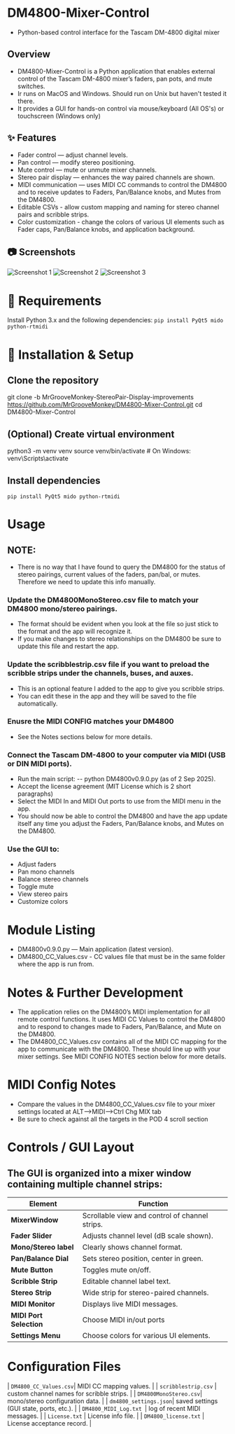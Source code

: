 # DM4800-Mixer-Control
- Python-based control interface for the Tascam DM-4800 digital mixer

## Overview
- DM4800-Mixer-Control is a Python application that enables external control of the Tascam DM-4800 mixer’s faders, pan pots, and mute switches.
- Ir runs on MacOS and Windows. Should run on Unix but haven't tested it there.
- It provides a GUI for hands-on control via mouse/keyboard (All OS's) or touchscreen (Windows only)

## ✨ Features
- Fader control — adjust channel levels.
- Pan control — modify stereo positioning.
- Mute control —  mute or unmute mixer channels.
- Stereo pair display — enhances the way paired channels are shown.
- MIDI communication — uses MIDI CC commands to control the DM4800 and to receive updates to Faders, Pan/Balance knobs, and Mutes from the DM4800.
- Editable CSVs - allow custom mapping and naming for stereo channel pairs and scribble strips.
- Color customization - change the colors of various UI elements such as Fader caps, Pan/Balance knobs, and application background.

## 📷 Screenshots
![Screenshot 1](https://github.com/MrGrooveMonkey/DM4800-Mixer-Control/blob/820b3f0feadbc2fae3c5d5a1070d270938bce256/4800mixer1.jpeg)
![Screenshot 2](https://github.com/MrGrooveMonkey/DM4800-Mixer-Control/blob/fd778ac7b03ea1913dfbe2f545f97e8c0f6f6d2b/4800mixer2.jpeg)
![Screenshot 3](https://github.com/MrGrooveMonkey/DM4800-Mixer-Control/blob/820b3f0feadbc2fae3c5d5a1070d270938bce256/4800mixer3.jpeg)

# 🚀 Requirements
Install Python 3.x and the following dependencies:
```pip install PyQt5 mido python-rtmidi ```

# 📝 Installation & Setup
## Clone the repository
git clone -b MrGrooveMonkey-StereoPair-Display-improvements https://github.com/MrGrooveMonkey/DM4800-Mixer-Control.git
cd DM4800-Mixer-Control

## (Optional) Create virtual environment
python3 -m venv venv
source venv/bin/activate   # On Windows: venv\Scripts\activate

## Install dependencies
```pip install PyQt5 mido python-rtmidi ``` 

# Usage
## **NOTE:** 
- There is no way that I have found to query the DM4800 for the status of stereo pairings, current values of the faders, pan/bal, or mutes. Therefore we need to update this info manually.
### Update the DM4800MonoStereo.csv file to match your DM4800 mono/stereo pairings. 
- The format should be evident when you look at the file so just stick to the format and the app will recognize it. 
- If you make changes to stereo relationships on the DM4800 be sure to update this file and restart the app.
### Update the scribblestrip.csv file if you want to preload the scribble strips under the channels, buses, and auxes.
- This is an optional feature I added to the app to give you scribble strips. 
- You can edit these in the app and they will be saved to the file automatically.
### Enusre the MIDI CONFIG matches your DM4800 
- See the Notes sections below for more details.
### Connect the Tascam DM-4800 to your computer via MIDI (USB or DIN MIDI ports).
- Run the main script:
-- python DM4800v0.9.0.py (as of 2 Sep 2025). 
- Accept the license agreement (MIT License which is 2 short paragraphs)
- Select the MIDI In and MIDI Out ports to use from the MIDI menu in the app.
- You should now be able to control the DM4800 and have the app update itself any time you adjust the Faders, Pan/Balance knobs, and Mutes on the DM4800.
### Use the GUI to:
- Adjust faders
- Pan mono channels
- Balance stereo channels
- Toggle mute
- View stereo pairs
- Customize colors

# Module Listing
- DM4800v0.9.0.py — Main application (latest version).
- DM4800_CC_Values.csv - CC values file that must be in the same folder where the app is run from. 

# Notes & Further Development
- The application relies on the DM4800’s MIDI implementation for all remote control functions. It uses MIDI CC Values to control the DM4800 and to respond to changes made to Faders, Pan/Balance, and Mute on the DM4800.
- The DM4800_CC_Values.csv contains all of the MIDI CC mapping for the app to communicate with the DM4800. These should line up with your mixer settings. See MIDI CONFIG NOTES section below for more details.

# MIDI Config Notes
- Compare the values in the DM4800_CC_Values.csv file to your mixer settings located at ALT-->MIDI-->Ctrl Chg MIX tab
- Be sure to check against all the targets in the POD 4 scroll section

# Controls / GUI Layout
## The GUI is organized into a mixer window containing multiple channel strips:
| Element                 | Function                                       |
| ------------------      | ---------------------------------------        |
| **MixerWindow**         | Scrollable view and control of channel strips. |
| **Fader Slider**        | Adjusts channel level (dB scale shown).        |
| **Mono/Stereo label**   | Clearly shows channel format.                  |
| **Pan/Balance Dial**    | Sets stereo position, center in green.         |
| **Mute Button**         | Toggles mute on/off.                           |
| **Scribble Strip**      | Editable channel label text.                   |
| **Stereo Strip**        | Wide strip for stereo-paired channels.         |
| **MIDI Monitor**        | Displays live MIDI messages.                   |
| **MIDI Port Selection** |  Choose MIDI in/out ports                      |
| **Settings Menu**       |  Choose colors for various UI elements.        |

# Configuration Files                                                 
| ```DM4800_CC_Values.csv```|  MIDI CC mapping values.                   |
| ```scribblestrip.csv```   |  custom channel names for scribble strips. |
| ```DM4800MonoStereo.csv```|  mono/stereo configuration data.           |
| ```dm4800_settings.json```|  saved settings (GUI state, ports, etc.).  |
| ```DM4800_MIDI_Log.txt ```|  log of recent MIDI messages.              |
| ```License.txt```         |  License info file.                        |
| ```DM4800_license.txt```  |  License acceptance record.                |
